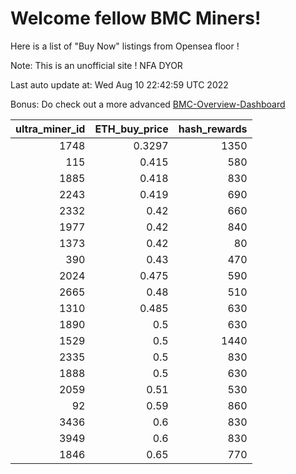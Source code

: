 # Welcome fellow BMC Miners!
Here is a list of "Buy Now" listings from Opensea floor !

Note: This is an unofficial site ! NFA DYOR

Last auto update at: Wed Aug 10 22:42:59 UTC 2022

Bonus: Do check out a more advanced [BMC-Overview-Dashboard](https://dune.com/defifunk/BMC-Overview-Dashboard)


|   ultra_miner_id |   ETH_buy_price |   hash_rewards |
|-----------------:|----------------:|---------------:|
|             1748 |          0.3297 |           1350 |
|              115 |          0.415  |            580 |
|             1885 |          0.418  |            830 |
|             2243 |          0.419  |            690 |
|             2332 |          0.42   |            660 |
|             1977 |          0.42   |            840 |
|             1373 |          0.42   |             80 |
|              390 |          0.43   |            470 |
|             2024 |          0.475  |            590 |
|             2665 |          0.48   |            510 |
|             1310 |          0.485  |            630 |
|             1890 |          0.5    |            630 |
|             1529 |          0.5    |           1440 |
|             2335 |          0.5    |            830 |
|             1888 |          0.5    |            630 |
|             2059 |          0.51   |            530 |
|               92 |          0.59   |            860 |
|             3436 |          0.6    |            830 |
|             3949 |          0.6    |            830 |
|             1846 |          0.65   |            770 |